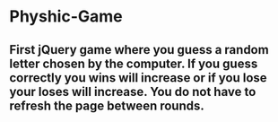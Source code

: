 # Physhic-Game

## First jQuery game where you guess a random letter chosen by the computer. If you guess correctly you wins will increase or if you lose your loses will increase. You do not have to refresh the page between rounds.
